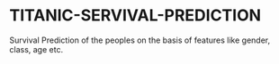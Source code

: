 # TITANIC-SERVIVAL-PREDICTION
Survival Prediction of the peoples on the basis of features like gender, class, age etc.
